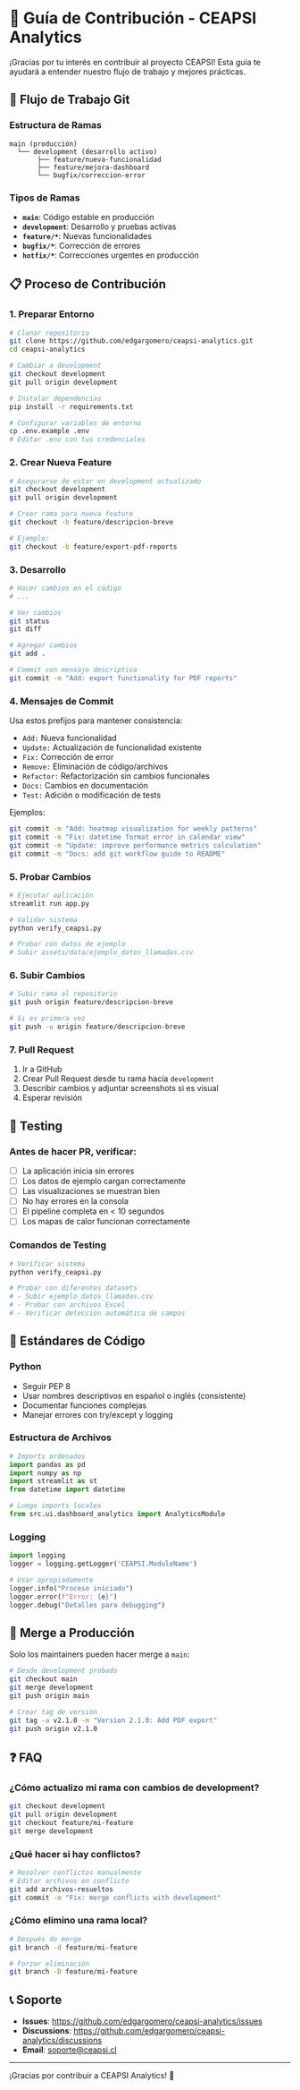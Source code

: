 # 🤝 Guía de Contribución - CEAPSI Analytics

¡Gracias por tu interés en contribuir al proyecto CEAPSI! Esta guía te ayudará a entender nuestro flujo de trabajo y mejores prácticas.

## 🌟 Flujo de Trabajo Git

### Estructura de Ramas

```
main (producción)
  └── development (desarrollo activo)
       ├── feature/nueva-funcionalidad
       ├── feature/mejora-dashboard
       └── bugfix/correccion-error
```

### Tipos de Ramas

- **`main`**: Código estable en producción
- **`development`**: Desarrollo y pruebas activas
- **`feature/*`**: Nuevas funcionalidades
- **`bugfix/*`**: Corrección de errores
- **`hotfix/*`**: Correcciones urgentes en producción

## 📋 Proceso de Contribución

### 1. Preparar Entorno

```bash
# Clonar repositorio
git clone https://github.com/edgargomero/ceapsi-analytics.git
cd ceapsi-analytics

# Cambiar a development
git checkout development
git pull origin development

# Instalar dependencias
pip install -r requirements.txt

# Configurar variables de entorno
cp .env.example .env
# Editar .env con tus credenciales
```

### 2. Crear Nueva Feature

```bash
# Asegurarse de estar en development actualizado
git checkout development
git pull origin development

# Crear rama para nueva feature
git checkout -b feature/descripcion-breve

# Ejemplo:
git checkout -b feature/export-pdf-reports
```

### 3. Desarrollo

```bash
# Hacer cambios en el código
# ...

# Ver cambios
git status
git diff

# Agregar cambios
git add .

# Commit con mensaje descriptivo
git commit -m "Add: export functionality for PDF reports"
```

### 4. Mensajes de Commit

Usa estos prefijos para mantener consistencia:

- `Add:` Nueva funcionalidad
- `Update:` Actualización de funcionalidad existente
- `Fix:` Corrección de error
- `Remove:` Eliminación de código/archivos
- `Refactor:` Refactorización sin cambios funcionales
- `Docs:` Cambios en documentación
- `Test:` Adición o modificación de tests

Ejemplos:
```bash
git commit -m "Add: heatmap visualization for weekly patterns"
git commit -m "Fix: datetime format error in calendar view"
git commit -m "Update: improve performance metrics calculation"
git commit -m "Docs: add git workflow guide to README"
```

### 5. Probar Cambios

```bash
# Ejecutar aplicación
streamlit run app.py

# Validar sistema
python verify_ceapsi.py

# Probar con datos de ejemplo
# Subir assets/data/ejemplo_datos_llamadas.csv
```

### 6. Subir Cambios

```bash
# Subir rama al repositorio
git push origin feature/descripcion-breve

# Si es primera vez
git push -u origin feature/descripcion-breve
```

### 7. Pull Request

1. Ir a GitHub
2. Crear Pull Request desde tu rama hacia `development`
3. Describir cambios y adjuntar screenshots si es visual
4. Esperar revisión

## 🧪 Testing

### Antes de hacer PR, verificar:

- [ ] La aplicación inicia sin errores
- [ ] Los datos de ejemplo cargan correctamente
- [ ] Las visualizaciones se muestran bien
- [ ] No hay errores en la consola
- [ ] El pipeline completa en < 10 segundos
- [ ] Los mapas de calor funcionan correctamente

### Comandos de Testing

```bash
# Verificar sistema
python verify_ceapsi.py

# Probar con diferentes datasets
# - Subir ejemplo_datos_llamadas.csv
# - Probar con archivos Excel
# - Verificar detección automática de campos
```

## 📐 Estándares de Código

### Python
- Seguir PEP 8
- Usar nombres descriptivos en español o inglés (consistente)
- Documentar funciones complejas
- Manejar errores con try/except y logging

### Estructura de Archivos
```python
# Imports ordenados
import pandas as pd
import numpy as np
import streamlit as st
from datetime import datetime

# Luego imports locales
from src.ui.dashboard_analytics import AnalyticsModule
```

### Logging
```python
import logging
logger = logging.getLogger('CEAPSI.ModuleName')

# Usar apropiadamente
logger.info("Proceso iniciado")
logger.error(f"Error: {e}")
logger.debug("Detalles para debugging")
```

## 🚀 Merge a Producción

Solo los maintainers pueden hacer merge a `main`:

```bash
# Desde development probado
git checkout main
git merge development
git push origin main

# Crear tag de versión
git tag -a v2.1.0 -m "Version 2.1.0: Add PDF export"
git push origin v2.1.0
```

## ❓ FAQ

### ¿Cómo actualizo mi rama con cambios de development?

```bash
git checkout development
git pull origin development
git checkout feature/mi-feature
git merge development
```

### ¿Qué hacer si hay conflictos?

```bash
# Resolver conflictos manualmente
# Editar archivos en conflicto
git add archivos-resueltos
git commit -m "Fix: merge conflicts with development"
```

### ¿Cómo elimino una rama local?

```bash
# Después de merge
git branch -d feature/mi-feature

# Forzar eliminación
git branch -D feature/mi-feature
```

## 📞 Soporte

- **Issues**: https://github.com/edgargomero/ceapsi-analytics/issues
- **Discussions**: https://github.com/edgargomero/ceapsi-analytics/discussions
- **Email**: soporte@ceapsi.cl

---

¡Gracias por contribuir a CEAPSI Analytics! 🚀